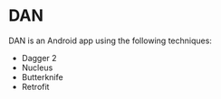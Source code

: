 # DAN

DAN is an Android app using the following techniques:

- Dagger 2 
- Nucleus
- Butterknife
- Retrofit
